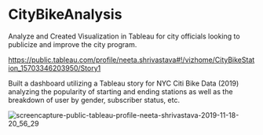 # CityBikeAnalysis

Analyze and Created Visualization in Tableau for city officials looking to publicize and improve the city program.

https://public.tableau.com/profile/neeta.shrivastava#!/vizhome/CityBikeStation_15703346203950/Story1


Built a dashboard utilizing a Tableau story for NYC Citi Bike Data (2019) analyzing the popularity of starting and ending stations as well as the breakdown of user by gender, subscriber status, etc. 


![screencapture-public-tableau-profile-neeta-shrivastava-2019-11-18-20_56_29](https://user-images.githubusercontent.com/50187921/69112598-39af4e00-0a46-11ea-89c2-2706bf720839.png)
